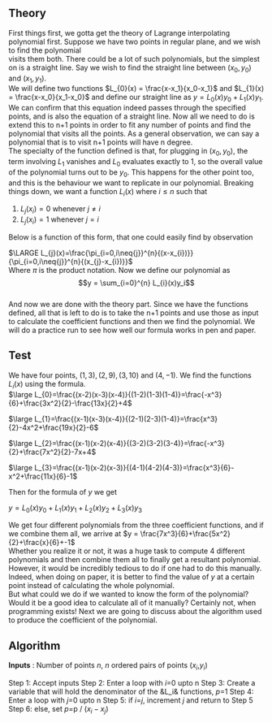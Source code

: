 ## Theory  
First things first, we gotta get the theory of Lagrange interpolating polynomial first. Suppose we have two points in regular plane, and we wish to find the polynomial  
visits them both. There could be a lot of such polynomials, but the simplest on is a straight line. Say we wish to find the straight line between $(x_0,y_0)$ and $(x_1,y_1)$.  
We will define two functions $L_{0}(x) = \frac{x-x_1}{x_0-x_1}$ and $L_{1}(x) = \frac{x-x_0}{x_1-x_0}$ and define our straight line as $y = L_{0}(x)y_{0}+L_{1}(x)y_{1}$.  
We can confirm that this equation indeed passes through the specified points, and is also the equation of a straight line. Now all we need to do is extend this to n+1 points in order to fit any number of points and find the polynomial that visits all the points. As a general observation, we can say a polynomial that is to visit n+1 points will have n degree.  
The specialty of the function defined is that, for plugging in $(x_0,y_0)$, the term involving $L_{1}$ vanishes and $L_{0}$ evaluates exactly to 1, so the overall value of the polynomial turns out to be $y_{0}$. This happens for the other point too, and this is the behaviour we want to replicate in our polynomial. Breaking things down, we want a function $L_{i}(x)$ where $i\leq{n}$ such that  
1. $L_{j}(x_{i}) = 0$ whenever $j\neq{i}$  
2. $L_{j}(x_{i}) = 1$ whenever $j={i}$  


Below is a function of this form, that one could easily find by observation     

$\LARGE L_{j}(x)=\frac{\pi_{i=0,i\neq{j}}^{n}{(x-x_{i})}}{\pi_{i=0,i\neq{j}}^{n}{(x_{j}-x_{i})}}$  
Where $\pi$ is the product notation. Now we define our polynomial as $$y = \sum_{i=0}^{n} L_{i}(x)y_i$$  
And now we are done with the theory part. Since we have the functions defined, all that is left to do is to take the n+1 points and use those as input to calculate the coefficient functions and then we find the polynomial. We will do a practice run to see how well our formula works in pen and paper.  
## Test  
We have four points, $(1,3) , (2,9) , (3,10)$ and $(4,-1)$. We find the functions $L_{i}(x)$ using the formula.  
$\large L_{0}=\frac{(x-2)(x-3)(x-4)}{(1-2)(1-3)(1-4)}=\frac{-x^3}{6}+\frac{3x^2}{2}-\frac{13x}{2}+4$  
  
$\large L_{1}=\frac{(x-1)(x-3)(x-4)}{(2-1)(2-3)(1-4)}=\frac{x^3}{2}-4x^2+\frac{19x}{2}-6$  
  
$\large L_{2}=\frac{(x-1)(x-2)(x-4)}{(3-2)(3-2)(3-4)}=\frac{-x^3}{2}+\frac{7x^2}{2}-7x+4$  
  
$\large L_{3}=\frac{(x-1)(x-2)(x-3)}{(4-1)(4-2)(4-3)}=\frac{x^3}{6}-x^2+\frac{11x}{6}-1$  

Then for the formula of $y$ we get  
  
$y=L_{0}(x)y_0+L_{1}(x)y_1+L_{2}(x)y_2+L_{3}(x)y_3$  

We get four different polynomials from the three coefficient functions, and if we combine them all, we arrive at $y = \frac{7x^3}{6}+\frac{5x^2}{2}+\frac{x}{6}+-1$  
Whether you realize it or not, it was a huge task to compute 4 different polynomials and then combine them all to finally get a resultant polynomial. However, it would be incredibly tedious to do if one had to do this manually. Indeed, when doing on paper, it is better to find the value of $y$ at a certain point instead of calculating the whole polynomial.  
But what could we do if we wanted to know the form of the polynomial? Would it be a good idea to calculate all of it manually? Certainly not, when programming exists! Next we are going to discuss about the algorithm used to produce the coefficient of the polynomial.  

## Algorithm

**Inputs** : Number of points *n*, *n* ordered pairs of points ($x_i$,$y_i$)

Step 1: Accept inputs
Step 2: Enter a loop with *i*=0 upto n
Step 3: Create a variable that will hold the denominator of the &L_i& functions, *p*=1
Step 4: Enter a loop with *j*=0 upto n
Step 5: if *i*=*j*, increment *j* and return to Step 5
Step 6: else, set *p*=p / $(x_i-x_j)$
